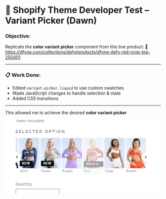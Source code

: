 # 🧪 Shopify Theme Developer Test – Variant Picker (Dawn)

### Objective:

Replicate the **color variant picker** component from this live product:
🔗 https://dfyne.com/collections/defy/products/dfyne-defy-red-crop-top-250401

---

### 📋 Work Done:

- Edited `variant-picker.liquid` to use custom swatches
- Made JavaScript changes to handle selection & state
- Added CSS transitions

---

This allowed me to achieve the desired **color variant picker**

![Variant Picker Demo](dawn/assets/Animation.gif)
